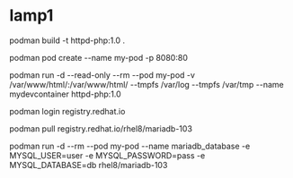 # lamp1
podman build -t httpd-php:1.0 .

podman pod create --name my-pod -p 8080:80

podman run -d --read-only --rm --pod my-pod -v /var/www/html/:/var/www/html/ --tmpfs /var/log --tmpfs /var/tmp --name mydevcontainer httpd-php:1.0

podman login registry.redhat.io

podman pull registry.redhat.io/rhel8/mariadb-103

podman run -d --rm --pod my-pod --name mariadb_database -e MYSQL_USER=user -e MYSQL_PASSWORD=pass -e MYSQL_DATABASE=db rhel8/mariadb-103
